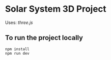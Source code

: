 # Solar System 3D Project

Uses: *three.js*

## To run the project locally
```
npm install
npm run dev
```
